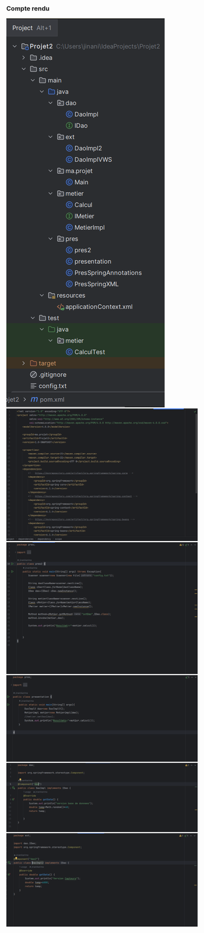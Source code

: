 <h3>Compte rendu</h3>
<img src="Captures/Capture1.png">
<img src="Captures/Capture2.png">
<img src="Captures/Capture3.png">
<img src="Captures/Capture4.png">
<img src="Captures/Capture5.png">
<img src="Captures/Capture6.png">
